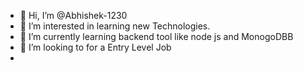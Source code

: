 - 👋 Hi, I’m @Abhishek-1230
- 👀 I’m interested in learning new Technologies.
- 🌱 I’m currently learning backend tool like node js and MonogoDBB
- 💞️ I’m looking to for a Entry Level Job
-

<!---
Abhishek-1230/Abhishek-1230 is a ✨ special ✨ repository because its `README.md` (this file) appears on your GitHub profile.
You can click the Preview link to take a look at your changes.
--->
